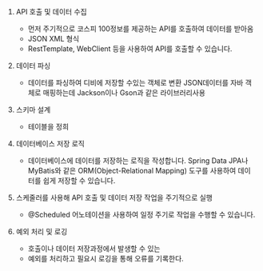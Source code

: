 1. API 호출 및 데이터 수집
    - 먼저 주기적으로 코스피 100정보를 제공하는 API를 호출하여 데이터를 받아옴
    - JSON XML 형식
    - RestTemplate, WebClient 등을 사용하여 API를 호출할 수 있습니다.
2. 데이터 파싱
    - 데이터를 파싱하여 디비에 저장할 수있는 객체로 변환 JSON데이터를 자바 객체로 매핑하는데 Jackson이나 Gson과 같은 라이브러리사용
3. 스키마 설계
    - 테이블을 정희
4. 데이터베이스 저장 로직
    - 데이터베이스에 데이터를 저장하는 로직을 작성합니다. Spring Data JPA나 MyBatis와 같은 ORM(Object-Relational Mapping) 도구를 사용하여 데이터를 쉽게 저장할 수 있습니다.

6. 스케줄러를 사용해 API 호출 및 데이터 저장 작업을 주기적으로 실행
    - @Scheduled 어노테이션을 사용하여 일정 주기로 작업을 수행할 수 있습니다.
6. 예외 처리 및 로깅
    - 호출이나 데이터 저장과정에서 발생할 수 있는
    - 예외를 처리하고 필요시 로깅을 통해 오류를 기록한다.
